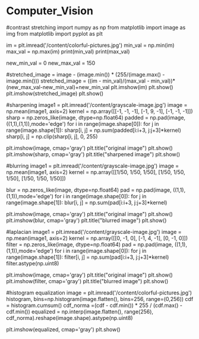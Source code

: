 # Computer_Vision

#contrast stretching
import numpy as np
from matplotlib import image as img
from matplotlib import pyplot as plt

im = plt.imread('/content/colorful-pictures.jpg')
min_val = np.min(im)
max_val = np.max(im)
print(min_val)
print(max_val)

new_min_val = 0
new_max_val = 150

#stretched_image = image - (image.min()) * (255/(image.max() - image.min()))
stretched_image = ((im - min_val)/(max_val - min_val))*(new_max_val-new_min_val)+new_min_val
plt.imshow(im)
plt.show()
plt.imshow(stretched_image)
plt.show()



#sharpening
image1 = plt.imread('/content/grayscale-image.jpg')
image = np.mean(image1, axis=2)
kernel = np.array([[-1, -1, -1],
                   [-1,  9, -1],
                   [-1, -1, -1]])
sharp = np.zeros_like(image, dtype=np.float64)
padded = np.pad(image, ((1,1),(1,1)),mode='edge')
for i in range(image.shape[0]):
  for j in range(image.shape[1]):
    sharp[i, j] = np.sum(padded[i:i+3, j:j+3]*kernel)
    sharp[i, j] = np.clip(sharp[i, j], 0, 255)

plt.imshow(image, cmap='gray')
plt.title("original image")
plt.show()
plt.imshow(sharp, cmap='gray')
plt.title("sharpened image")
plt.show()



#blurring
image1 = plt.imread('/content/grayscale-image.jpg')
image = np.mean(image1, axis=2)
kernel = np.array([[1/50, 1/50, 1/50],
                   [1/50, 1/50, 1/50],
                   [1/50, 1/50, 1/50]])

blur = np.zeros_like(image, dtype=np.float64)
pad = np.pad(image, ((1,1),(1,1)),mode='edge')
for i in range(image.shape[0]):
  for j in range(image.shape[1]):
    blur[i, j] = np.sum(pad[i:i+3, j:j+3]*kernel)
    
plt.imshow(image, cmap='gray')
plt.title("original image")
plt.show()
plt.imshow(blur, cmap='gray')
plt.title("blurred image")
plt.show()


#laplacian
image1 = plt.imread('/content/grayscale-image.jpg')
image = np.mean(image1, axis=2)
kernel = np.array([[0,  -1,  0],
                   [-1,  4, -1],
                   [0,  -1,  0]])
filter = np.zeros_like(image, dtype=np.float64)
pad = np.pad(image, ((1,1),(1,1)),mode='edge')
for i in range(image.shape[0]):
   for j in range(image.shape[1]):
    filter[i, j] = np.sum(pad[i:i+3, j:j+3]*kernel)
filter.astype(np.uint8)
    
plt.imshow(image, cmap='gray')
plt.title("original image")
plt.show()
plt.imshow(filter, cmap='gray')
plt.title("blurred image")
plt.show()


#histogram equalization
image = plt.imread('/content/colorful-pictures.jpg')
histogram, bins=np.histogram(image.flatten(), bins=256, range=(0,256))
cdf = histogram.cumsum()
cdf_norma =(cdf - cdf.min()) * 255 / (cdf.max() - cdf.min())
equalized = np.interp(image.flatten(), range(256), cdf_norma).reshape(image.shape).astype(np.uint8)

plt.imshow(equalized, cmap='gray')
plt.show()



